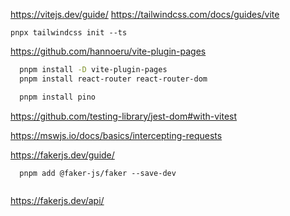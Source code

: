 https://vitejs.dev/guide/
https://tailwindcss.com/docs/guides/vite

`pnpx tailwindcss init --ts`

https://github.com/hannoeru/vite-plugin-pages

```sh
  pnpm install -D vite-plugin-pages
  pnpm install react-router react-router-dom
```

```sh
  pnpm install pino
```

https://github.com/testing-library/jest-dom#with-vitest

https://mswjs.io/docs/basics/intercepting-requests

https://fakerjs.dev/guide/
```shell
  pnpm add @faker-js/faker --save-dev
  
```

https://fakerjs.dev/api/

<!-- # React + TypeScript + Vite

This template provides a minimal setup to get React working in Vite with HMR and some ESLint rules.

Currently, two official plugins are available:

- [@vitejs/plugin-react](https://github.com/vitejs/vite-plugin-react/blob/main/packages/plugin-react/README.md) uses [Babel](https://babeljs.io/) for Fast Refresh
- [@vitejs/plugin-react-swc](https://github.com/vitejs/vite-plugin-react-swc) uses [SWC](https://swc.rs/) for Fast Refresh

## Expanding the ESLint configuration

If you are developing a production application, we recommend updating the configuration to enable type aware lint rules:

- Configure the top-level `parserOptions` property like this:

```js
export default {
  // other rules...
  parserOptions: {
    ecmaVersion: 'latest',
    sourceType: 'module',
    project: ['./tsconfig.json', './tsconfig.node.json'],
    tsconfigRootDir: __dirname,
  },
}
```

- Replace `plugin:@typescript-eslint/recommended` to `plugin:@typescript-eslint/recommended-type-checked` or `plugin:@typescript-eslint/strict-type-checked`
- Optionally add `plugin:@typescript-eslint/stylistic-type-checked`
- Install [eslint-plugin-react](https://github.com/jsx-eslint/eslint-plugin-react) and add `plugin:react/recommended` & `plugin:react/jsx-runtime` to the `extends` list -->
